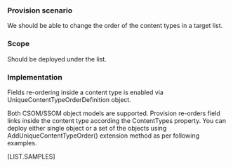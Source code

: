 

### Provision scenario
We should be able to change the order of the content types in a target list.

### Scope
Should be deployed under the list.

### Implementation
Fields re-ordering inside a content type is enabled via UniqueContentTypeOrderDefinition object.

Both CSOM/SSOM object models are supported. 
Provision re-orders field links inside the content type according the ContentTypes property. 
You can deploy either single object or a set of the objects using AddUniqueContentTypeOrder() extension method as per following examples.

[LIST.SAMPLES]
